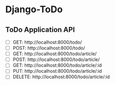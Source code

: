 # Django-ToDo

## ToDo Application API　
- [ ] GET: http://localhost:8000/todo/
- [ ] POST: http://localhost:8000/todo/
- [ ] GET: http://localhost:8000/todo/article/
- [ ] POST: http://localhost:8000/todo/article/
- [ ] GET: http://localhost:8000/todo/article/:id
- [ ] PUT: http://localhost:8000/todo/article/:id
- [ ] DELETE: http://localhost:8000/todo/article/:id